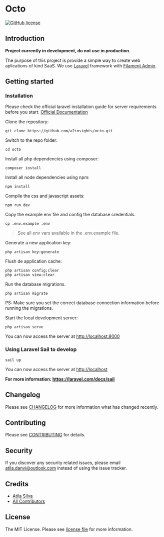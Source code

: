 # Octo

[![GitHub license](https://img.shields.io/github/license/gothinkster/laravel-realworld-example-app.svg)](https://raw.githubusercontent.com/gothinkster/laravel-realworld-example-app/master/LICENSE)

## Introduction

**Project currently in development, do not use in production.**

The purpose of this project is provide a simple way to create web aplications of kind SaaS. We use [Laravel](https://laravel.com/) framework with [Filament Admin](https://filamentphp.com/).

## Getting started

### Installation

Please check the official laravel installation guide for server requirements before you start. [Official Documentation](https://laravel.com/docs/5.8/installation#installation)

Clone the repository:

    git clone https://github.com/a2insights/octo.git

Switch to the repo folder:

    cd octo

Install all php dependencies using composer:

    composer install

Install all node dependencies using npm:

    npm install

Compile the css and javascript assets:

    npm run dev

Copy the example env file and config the database credentials.

    cp .env.example .env

> See all env vars available in the .env.example file.

Generate a new application key:

    php artisan key:generate

Flush de application cache:

    php artisan config:clear
    php artisan view:clear

Run the database migrations.

    php artisan migrate

PS: Make sure you set the correct database connection information before running the migrations.

Start the local development server:

    php artisan serve

You can now access the server at <http://localhost:8000>

### Using Laravel Sail to develop

    sail up

You can now access the server at <http://localhost>

**For more information: <https://laravel.com/docs/sail>**

## Changelog

Please see [CHANGELOG](CHANGELOG.md) for more information what has changed recently.

## Contributing

Please see [CONTRIBUTING](CONTRIBUTING.md) for details.

## Security

If you discover any security related issues, please email atila.danvi@outlook.com instead of using the issue tracker.

## Credits

-   [Atila Silva](https://github.com/Atiladanvi)
-   [All Contributors](../../contributors)

## License

The MIT License. Please see [license file](LICENSE.md) for more information.
